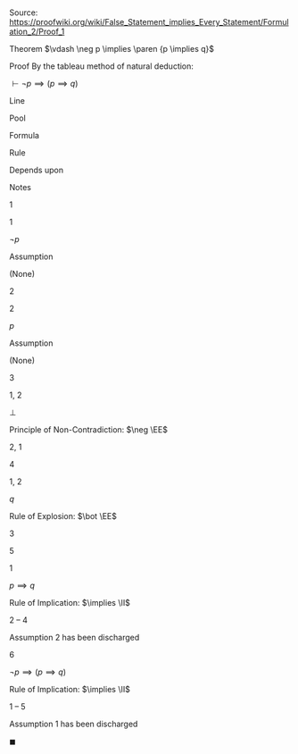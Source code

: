# 

Source: https://proofwiki.org/wiki/False_Statement_implies_Every_Statement/Formulation_2/Proof_1

Theorem
$\vdash \neg p \implies \paren {p \implies q}$


Proof
By the tableau method of natural deduction:


$\vdash \neg p \implies \left({p \implies q}\right)$


Line


Pool

Formula

Rule

Depends upon

Notes


1


1

$\neg p$

Assumption

(None)




2


2

$p$

Assumption

(None)




3


1, 2

$\bot$

Principle of Non-Contradiction: $\neg \EE$

2, 1




4


1, 2

$q$

Rule of Explosion: $\bot \EE$

3




5


1

$p \implies q$

Rule of Implication: $\implies \II$

2 – 4

Assumption 2 has been discharged


6




$\neg p \implies \left({p \implies q}\right)$

Rule of Implication: $\implies \II$

1 – 5

Assumption 1 has been discharged

$\blacksquare$





